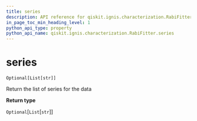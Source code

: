 ```yaml
---
title: series
description: API reference for qiskit.ignis.characterization.RabiFitter.series
in_page_toc_min_heading_level: 1
python_api_type: property
python_api_name: qiskit.ignis.characterization.RabiFitter.series
---
```


# series

<span id="qiskit.ignis.characterization.RabiFitter.series" />

`Optional[List[str]]`

Return the list of series for the data

**Return type**

`Optional`\[`List`\[`str`]]

